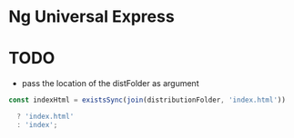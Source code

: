 # Ng Universal Express

# TODO

- pass the location of the distFolder as argument

```ts
const indexHtml = existsSync(join(distributionFolder, 'index.html'))

  ? 'index.html'
  : 'index';
```
